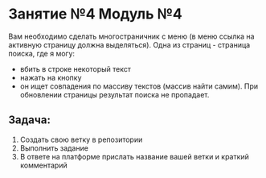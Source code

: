 # Занятие №4 Модуль №4

Вам необходимо сделать многостраничник с меню (в меню ссылка на активную страницу должна выделяться).
Одна из страниц - страница поиска, где я могу:
- вбить в строке некоторый текст
- нажать на кнопку
- он ищет совпадения по массиву текстов (массив найти самим).
При обновлении страницы результат поиска не пропадает.

## Задача:

1. Создать свою ветку в репозитории
2. Выполнить задание
3. В ответе на платформе прислать название вашей ветки и краткий комментарий
